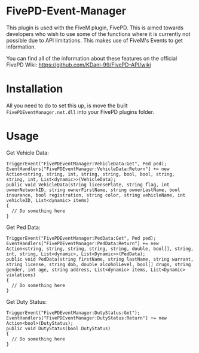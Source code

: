 # FivePD-Event-Manager
This plugin is used with the FiveM plugin, FivePD. This is aimed towards developers who wish to use some of the functions where it is currently not possible due to API limitations. This makes use of FiveM's Events to get information.

You can find all of the information about these features on the official FivePD Wiki: https://github.com/KDani-99/FivePD-API/wiki

# Installation
All you need to do to set this up, is move the built `FivePDEventManager.net.dll` into your FivePD plugins folder.

# Usage
Get Vehicle Data:
```
TriggerEvent("FivePDEventManager:VehicleData:Get", Ped ped);
EventHandlers["FivePDEventManager:VehicleData:Return"] += new Action<string, string, int, string, string, bool, bool, string, string, int, List<dynamic>>(VehicleData);
public void VehicleData(string licensePlate, string flag, int ownerNetworkID, string ownerFirstName, string ownerLastName, bool insurance, bool registration, string color, string vehicleName, int vehicleID, List<dynamic> items)
{
  // Do something here
}
```

Get Ped Data:
```
TriggerEvent("FivePDEventManager:PedData:Get", Ped ped);
EventHandlers["FivePDEventManager:PedData:Return"] += new Action<string, string, string, string, string, double, bool[], string, int, string, List<dynamic>, List<Dynamic>>(PedData);
public void PedData(string firstName, string lastName, string warrant, string license, string dob, double alcoholLevel, bool[] drugs, string gender, int age, string address, List<dynamic> items, List<Dynamic> violations)
{
  // Do something here
}
```

Get Duty Status:
```
TriggerEvent("FivePDEventManager:DutyStatus:Get");
EventHandlers["FivePDEventManager:DutyStatus:Return"] += new Action<bool>(DutyStatus);
public void DutyStatus(bool DutyStatus)
{
  // Do something here
}
```
